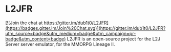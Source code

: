# L2JFR

[![Join the chat at https://gitter.im/dub1t0/L2JFR](https://badges.gitter.im/Join%20Chat.svg)](https://gitter.im/dub1t0/L2JFR?utm_source=badge&utm_medium=badge&utm_campaign=pr-badge&utm_content=badge)
L2JFR is an open-source project for the L2J Server server emulator, for the MMORPG Lineage II.

